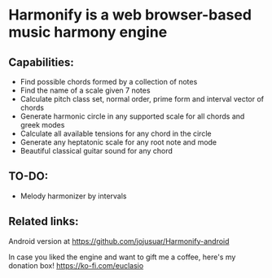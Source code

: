Harmonify is a web browser-based music harmony engine
=========================================

Capabilities: 
--------------------
- Find possible chords formed by a collection of notes
- Find the name of a scale given 7 notes
- Calculate pitch class set, normal order, prime form and interval vector of chords
- Generate harmonic circle in any supported scale for all chords and greek modes
- Calculate all available tensions for any chord in the circle
- Generate any heptatonic scale for any root note and mode
- Beautiful classical guitar sound for any chord

TO-DO:
--------------------
- Melody harmonizer by intervals
  
Related links:
--------------------

Android version at https://github.com/jojusuar/Harmonify-android

In case you liked the engine and want to gift me a coffee, here's my donation box! https://ko-fi.com/euclasio
